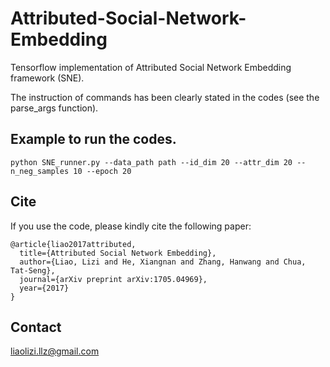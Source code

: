 # Attributed-Social-Network-Embedding

Tensorflow implementation of Attributed Social Network Embedding framework (SNE).

The instruction of commands has been clearly stated in the codes (see the parse_args function).

## Example to run the codes.
```
python SNE_runner.py --data_path path --id_dim 20 --attr_dim 20 --n_neg_samples 10 --epoch 20
```

## Cite
If you use the code, please kindly cite the following paper:
```
@article{liao2017attributed,
  title={Attributed Social Network Embedding},
  author={Liao, Lizi and He, Xiangnan and Zhang, Hanwang and Chua, Tat-Seng},
  journal={arXiv preprint arXiv:1705.04969},
  year={2017}
}
```

## Contact
liaolizi.llz@gmail.com
